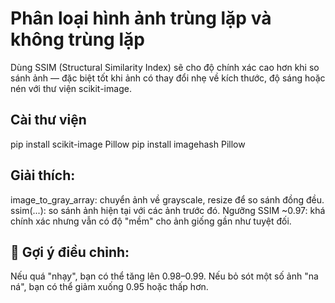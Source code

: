 # Phân loại hình ảnh trùng lặp và không trùng lặp
Dùng SSIM (Structural Similarity Index) sẽ cho độ chính xác cao hơn khi so sánh ảnh — đặc biệt tốt khi ảnh có thay đổi nhẹ về kích thước, độ sáng hoặc nén với thư viện scikit-image.

## Cài thư viện
pip install scikit-image Pillow
pip install imagehash Pillow

## Giải thích:
  image_to_gray_array: chuyển ảnh về grayscale, resize để so sánh đồng đều.
  ssim(...): so sánh ảnh hiện tại với các ảnh trước đó.
  Ngưỡng SSIM ~0.97: khá chính xác nhưng vẫn có độ "mềm" cho ảnh giống gần như tuyệt đối.

## 🧪 Gợi ý điều chỉnh:
  Nếu quá "nhạy", bạn có thể tăng lên 0.98–0.99.
  Nếu bỏ sót một số ảnh "na ná", bạn có thể giảm xuống 0.95 hoặc thấp hơn.
